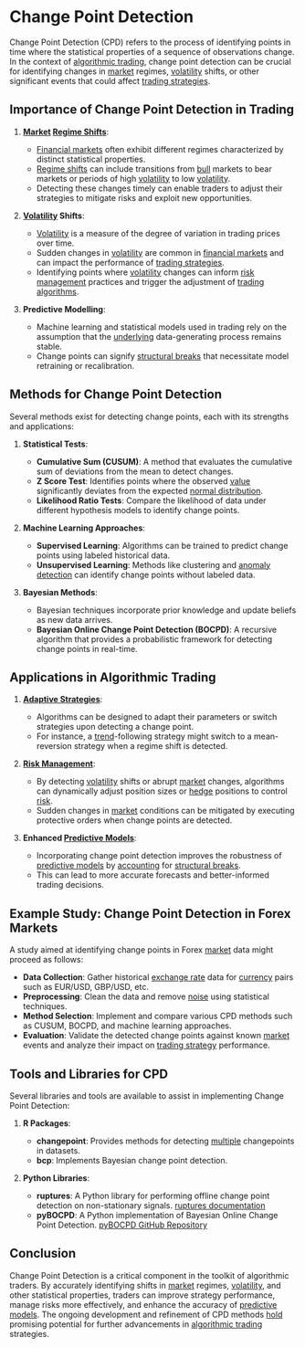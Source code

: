 # Change Point Detection

Change Point Detection (CPD) refers to the process of identifying points in time where the statistical properties of a sequence of observations change. In the context of [algorithmic trading](../a/algorithmic_trading.md), change point detection can be crucial for identifying changes in [market](../m/market.md) regimes, [volatility](../v/volatility.md) shifts, or other significant events that could affect [trading strategies](../t/trading_strategies.md).

## Importance of Change Point Detection in Trading

1. **[Market](../m/market.md) [Regime Shifts](../r/regime_shifts_in_trading.md)**:
    - [Financial markets](../f/financial_market.md) often exhibit different regimes characterized by distinct statistical properties.
    - [Regime shifts](../r/regime_shifts_in_trading.md) can include transitions from [bull](../b/bull.md) markets to bear markets or periods of high [volatility](../v/volatility.md) to low [volatility](../v/volatility.md).
    - Detecting these changes timely can enable traders to adjust their strategies to mitigate risks and exploit new opportunities.

2. **[Volatility](../v/volatility.md) Shifts**:
    - [Volatility](../v/volatility.md) is a measure of the degree of variation in trading prices over time.
    - Sudden changes in [volatility](../v/volatility.md) are common in [financial markets](../f/financial_market.md) and can impact the performance of [trading strategies](../t/trading_strategies.md).
    - Identifying points where [volatility](../v/volatility.md) changes can inform [risk management](../r/risk_management.md) practices and trigger the adjustment of [trading algorithms](../t/trading_algorithms.md).

3. **Predictive Modelling**:
    - Machine learning and statistical models used in trading rely on the assumption that the [underlying](../u/underlying.md) data-generating process remains stable.
    - Change points can signify [structural breaks](../s/structural_breaks_in_trading.md) that necessitate model retraining or recalibration.

## Methods for Change Point Detection

Several methods exist for detecting change points, each with its strengths and applications:

1. **Statistical Tests**:
    - **Cumulative Sum (CUSUM)**: A method that evaluates the cumulative sum of deviations from the mean to detect changes.
    - **Z Score Test**: Identifies points where the observed [value](../v/value.md) significantly deviates from the expected [normal distribution](../n/normal_distribution_in_trading.md).
    - **Likelihood Ratio Tests**: Compare the likelihood of data under different hypothesis models to identify change points.

2. **Machine Learning Approaches**:
    - **Supervised Learning**: Algorithms can be trained to predict change points using labeled historical data.
    - **Unsupervised Learning**: Methods like clustering and [anomaly detection](../a/anomaly_detection.md) can identify change points without labeled data.

3. **Bayesian Methods**:
    - Bayesian techniques incorporate prior knowledge and update beliefs as new data arrives.
    - **Bayesian Online Change Point Detection (BOCPD)**: A recursive algorithm that provides a probabilistic framework for detecting change points in real-time.

## Applications in Algorithmic Trading

1. **[Adaptive Strategies](../a/adaptive_strategies.md)**:
    - Algorithms can be designed to adapt their parameters or switch strategies upon detecting a change point.
    - For instance, a [trend](../t/trend.md)-following strategy might switch to a mean-reversion strategy when a regime shift is detected.

2. **[Risk Management](../r/risk_management.md)**:
    - By detecting [volatility](../v/volatility.md) shifts or abrupt [market](../m/market.md) changes, algorithms can dynamically adjust position sizes or [hedge](../h/hedge.md) positions to control [risk](../r/risk.md).
    - Sudden changes in [market](../m/market.md) conditions can be mitigated by executing protective orders when change points are detected.

3. **Enhanced [Predictive Models](../p/predictive_models_in_trading.md)**:
    - Incorporating change point detection improves the robustness of [predictive models](../p/predictive_models_in_trading.md) by [accounting](../a/accounting.md) for [structural breaks](../s/structural_breaks_in_trading.md).
    - This can lead to more accurate forecasts and better-informed trading decisions.

## Example Study: Change Point Detection in Forex Markets

A study aimed at identifying change points in Forex [market](../m/market.md) data might proceed as follows:
- **Data Collection**: Gather historical [exchange rate](../e/exchange_rate.md) data for [currency](../c/currency.md) pairs such as EUR/USD, GBP/USD, etc.
- **Preprocessing**: Clean the data and remove [noise](../n/noise.md) using statistical techniques.
- **Method Selection**: Implement and compare various CPD methods such as CUSUM, BOCPD, and machine learning approaches.
- **Evaluation**: Validate the detected change points against known [market](../m/market.md) events and analyze their impact on [trading strategy](../t/trading_strategy.md) performance.

## Tools and Libraries for CPD

Several libraries and tools are available to assist in implementing Change Point Detection:

1. **R Packages**:
    - **changepoint**: Provides methods for detecting [multiple](../m/multiple.md) changepoints in datasets.
    - **bcp**: Implements Bayesian change point detection.

2. **Python Libraries**:
    - **ruptures**: A Python library for performing offline change point detection on non-stationary signals.
      [ruptures documentation](https://centre-borelli.github.io/ruptures-docs/)
    - **pyBOCPD**: A Python implementation of Bayesian Online Change Point Detection.
      [pyBOCPD GitHub Repository](https://github.com/hildensia/pyBOCPD)

## Conclusion

Change Point Detection is a critical component in the toolkit of algorithmic traders. By accurately identifying shifts in [market](../m/market.md) regimes, [volatility](../v/volatility.md), and other statistical properties, traders can improve strategy performance, manage risks more effectively, and enhance the accuracy of [predictive models](../p/predictive_models_in_trading.md). The ongoing development and refinement of CPD methods [hold](../h/hold.md) promising potential for further advancements in [algorithmic trading](../a/algorithmic_trading.md) strategies.